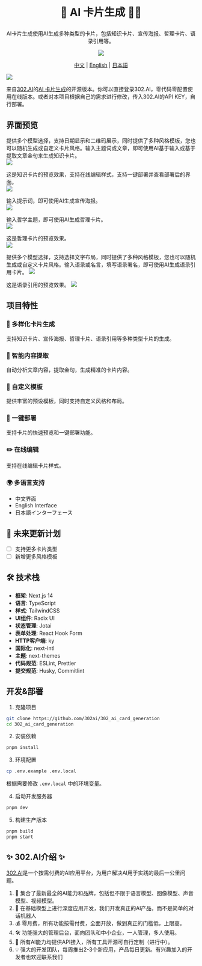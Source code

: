 # <p align="center"> 🎴 AI 卡片生成 🚀✨</p>

<p align="center">AI卡片生成使用AI生成多种类型的卡片，包括知识卡片、宣传海报、哲理卡片、语录引用等。</p>

<p align="center"><a href="https://302.ai/product/detail/67" target="blank"><img src="https://file.302.ai/gpt/imgs/github/20250102/72a57c4263944b73bf521830878ae39a.png" /></a></p >

<p align="center"><a href="README_zh.md">中文</a> | <a href="README.md">English</a> | <a href="README_ja.md">日本語</a></p>

![](docs/302_AI_Card_Generation.png)

来自[302.AI](https://302.ai)的[AI 卡片生成](https://302.ai/product/detail/67)的开源版本。你可以直接登录302.AI，零代码零配置使用在线版本。或者对本项目根据自己的需求进行修改，传入302.AI的API KEY，自行部署。

## 界面预览

提供多个模型选择，支持日期显示和二维码展示，同时提供了多种风格模板，您也可以随机生成或自定义卡片风格。输入主题词或文章，即可使用AI基于输入或基于提取文章金句来生成知识卡片。  
![](docs/302_AI_Card_Generation_screenshot_01.png)

这是知识卡片的预览效果，支持在线编辑样式，支持一键部署并查看部署后的界面。  
![](docs/302_AI_Card_Generation_screenshot_02.gif)

输入提示词，即可使用AI生成宣传海报。  
![](docs/302_AI_Card_Generation_screenshot_03.png)

输入哲学主题，即可使用AI生成哲理卡片。  
![](docs/302_AI_Card_Generation_screenshot_04.png)

这是哲理卡片的预览效果。  
![](docs/302_AI_Card_Generation_screenshot_05.png)

提供多个模型选择，支持选择文字布局，同时提供了多种风格模板，您也可以随机生成或自定义卡片风格。输入语录或名言，填写语录署名，即可使用AI生成语录引用卡片。
![](docs/302_AI_Card_Generation_screenshot_06.png)

这是语录引用的预览效果。
![](docs/302_AI_Card_Generation_screenshot_07.png)

## 项目特性

### 🎨 多样化卡片生成

支持知识卡片、宣传海报、哲理卡片、语录引用等多种类型卡片的生成。

### 📝 智能内容提取

自动分析文章内容，提取金句，生成精准的卡片内容。

### 🎯 自定义模板

提供丰富的预设模板，同时支持自定义风格和布局。

### 🔄 一键部署

支持卡片的快速预览和一键部署功能。

### ✏️ 在线编辑

支持在线编辑卡片样式。

### 🌍 多语言支持

- 中文界面
- English Interface
- 日本語インターフェース

## 🚩 未来更新计划

- [ ] 支持更多卡片类型
- [ ] 新增更多风格模板

## 🛠️ 技术栈

- **框架**: Next.js 14
- **语言**: TypeScript
- **样式**: TailwindCSS
- **UI组件**: Radix UI
- **状态管理**: Jotai
- **表单处理**: React Hook Form
- **HTTP客户端**: ky
- **国际化**: next-intl
- **主题**: next-themes
- **代码规范**: ESLint, Prettier
- **提交规范**: Husky, Commitlint

## 开发&部署

1. 克隆项目

```bash
git clone https://github.com/302ai/302_ai_card_generation
cd 302_ai_card_generation
```

2. 安装依赖

```bash
pnpm install
```

3. 环境配置

```bash
cp .env.example .env.local
```

根据需要修改 `.env.local` 中的环境变量。

4. 启动开发服务器

```bash
pnpm dev
```

5. 构建生产版本

```bash
pnpm build
pnpm start
```

## ✨ 302.AI介绍 ✨

[302.AI](https://302.ai)是一个按需付费的AI应用平台，为用户解决AI用于实践的最后一公里问题。

1. 🧠 集合了最新最全的AI能力和品牌，包括但不限于语言模型、图像模型、声音模型、视频模型。
2. 🚀 在基础模型上进行深度应用开发，我们开发真正的AI产品，而不是简单的对话机器人
3. 💰 零月费，所有功能按需付费，全面开放，做到真正的门槛低，上限高。
4. 🛠 功能强大的管理后台，面向团队和中小企业，一人管理，多人使用。
5. 🔗 所有AI能力均提供API接入，所有工具开源可自行定制（进行中）。
6. 💡 强大的开发团队，每周推出2-3个新应用，产品每日更新。有兴趣加入的开发者也欢迎联系我们
